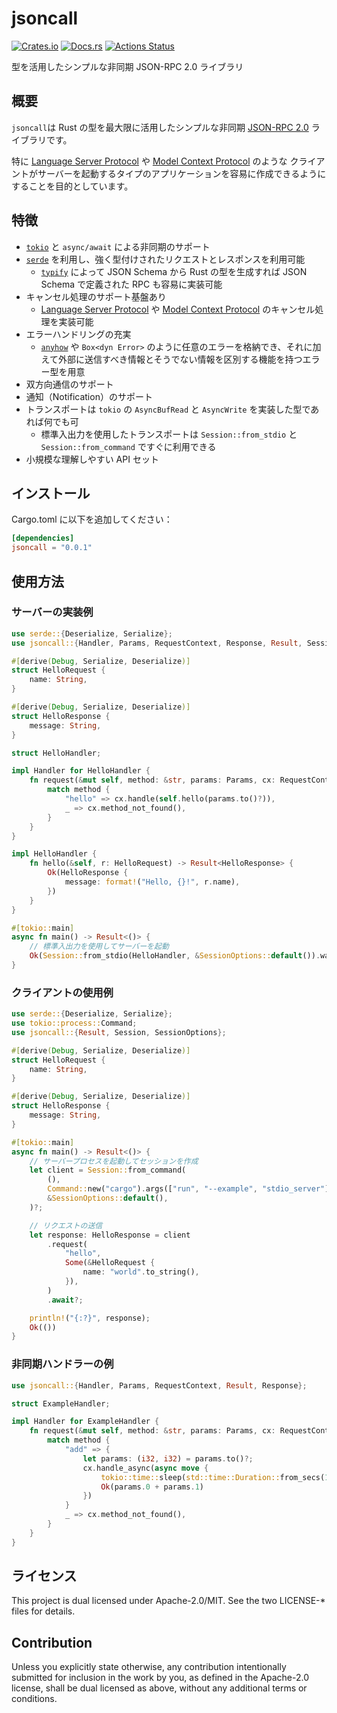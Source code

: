 # jsoncall

[![Crates.io](https://img.shields.io/crates/v/jsoncall.svg)](https://crates.io/crates/jsoncall)
[![Docs.rs](https://docs.rs/jsoncall/badge.svg)](https://docs.rs/jsoncall/)
[![Actions Status](https://github.com/frozenlib/jsoncall/workflows/CI/badge.svg)](https://github.com/frozenlib/jsoncall/actions)

型を活用したシンプルな非同期 JSON-RPC 2.0 ライブラリ

## 概要

`jsoncall`は Rust の型を最大限に活用したシンプルな非同期 [JSON-RPC 2.0] ライブラリです。

特に [Language Server Protocol] や [Model Context Protocol] のような
クライアントがサーバーを起動するタイプのアプリケーションを容易に作成できるようにすることを目的としています。

## 特徴

- [`tokio`] と `async/await` による非同期のサポート
- [`serde`] を利用し、強く型付けされたリクエストとレスポンスを利用可能
  - [`typify`] によって JSON Schema から Rust の型を生成すれば JSON Schema で定義された RPC も容易に実装可能
- キャンセル処理のサポート基盤あり
  - [Language Server Protocol] や [Model Context Protocol] のキャンセル処理を実装可能
- エラーハンドリングの充実
  - [`anyhow`] や `Box<dyn Error>` のように任意のエラーを格納でき、それに加えて外部に送信すべき情報とそうでない情報を区別する機能を持つエラー型を用意
- 双方向通信のサポート
- 通知（Notification）のサポート
- トランスポートは `tokio` の `AsyncBufRead` と `AsyncWrite` を実装した型であれば何でも可
  - 標準入出力を使用したトランスポートは `Session::from_stdio` と `Session::from_command` ですぐに利用できる
- 小規模な理解しやすい API セット

## インストール

Cargo.toml に以下を追加してください：

```toml
[dependencies]
jsoncall = "0.0.1"
```

## 使用方法

### サーバーの実装例

```rust
use serde::{Deserialize, Serialize};
use jsoncall::{Handler, Params, RequestContext, Response, Result, Session, SessionOptions};

#[derive(Debug, Serialize, Deserialize)]
struct HelloRequest {
    name: String,
}

#[derive(Debug, Serialize, Deserialize)]
struct HelloResponse {
    message: String,
}

struct HelloHandler;

impl Handler for HelloHandler {
    fn request(&mut self, method: &str, params: Params, cx: RequestContext) -> Result<Response> {
        match method {
            "hello" => cx.handle(self.hello(params.to()?)),
            _ => cx.method_not_found(),
        }
    }
}

impl HelloHandler {
    fn hello(&self, r: HelloRequest) -> Result<HelloResponse> {
        Ok(HelloResponse {
            message: format!("Hello, {}!", r.name),
        })
    }
}

#[tokio::main]
async fn main() -> Result<()> {
    // 標準入出力を使用してサーバーを起動
    Ok(Session::from_stdio(HelloHandler, &SessionOptions::default()).wait().await?)
}
```

### クライアントの使用例

```rust
use serde::{Deserialize, Serialize};
use tokio::process::Command;
use jsoncall::{Result, Session, SessionOptions};

#[derive(Debug, Serialize, Deserialize)]
struct HelloRequest {
    name: String,
}

#[derive(Debug, Serialize, Deserialize)]
struct HelloResponse {
    message: String,
}

#[tokio::main]
async fn main() -> Result<()> {
    // サーバープロセスを起動してセッションを作成
    let client = Session::from_command(
        (),
        Command::new("cargo").args(["run", "--example", "stdio_server"]),
        &SessionOptions::default(),
    )?;

    // リクエストの送信
    let response: HelloResponse = client
        .request(
            "hello",
            Some(&HelloRequest {
                name: "world".to_string(),
            }),
        )
        .await?;

    println!("{:?}", response);
    Ok(())
}
```

### 非同期ハンドラーの例

```rust
use jsoncall::{Handler, Params, RequestContext, Result, Response};

struct ExampleHandler;

impl Handler for ExampleHandler {
    fn request(&mut self, method: &str, params: Params, cx: RequestContext) -> Result<Response> {
        match method {
            "add" => {
                let params: (i32, i32) = params.to()?;
                cx.handle_async(async move {
                    tokio::time::sleep(std::time::Duration::from_secs(1)).await;
                    Ok(params.0 + params.1)
                })
            }
            _ => cx.method_not_found(),
        }
    }
}
```

## ライセンス

This project is dual licensed under Apache-2.0/MIT. See the two LICENSE-\* files for details.

## Contribution

Unless you explicitly state otherwise, any contribution intentionally submitted for inclusion in the work by you, as defined in the Apache-2.0 license, shall be dual licensed as above, without any additional terms or conditions.

[JSON-RPC 2.0]: https://www.jsonrpc.org/specification
[`tokio`]: https://github.com/tokio-rs/tokio
[`serde`]: https://github.com/serde-rs/serde
[`typify`]: https://github.com/oxidecomputer/typify
[`anyhow`]: https://github.com/dtolnay/anyhow
[Language Server Protocol]: https://microsoft.github.io/language-server-protocol/
[Model Context Protocol]: https://modelcontextprotocol.io/introduction
